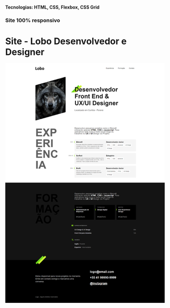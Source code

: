 <h4>Tecnologias: HTML, CSS, Flexbox, CSS Grid</h4>
<h3>Site 100% responsivo</h3>

# Site - Lobo Desenvolvedor e Designer
<img src="https://github.com/dieegobs/Lobo---Desenvolvedor-e-Designer/blob/main/img/lobo.png?raw=true"/>






























































































































